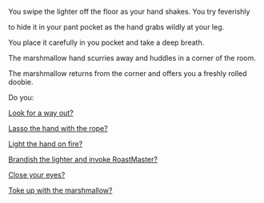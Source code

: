 You swipe the lighter off the floor as your hand shakes. You try feverishly 

to hide it in your pant pocket as the hand grabs wildly at your leg.

You place it carefully in you pocket and take a deep breath.  

The marshmallow hand scurries away and huddles in a corner of the room.

The marshmallow returns from the corner and offers you a freshly rolled doobie.

Do you:


[Look for a way out?](../find-exit/leave.md)

[Lasso the hand with the rope?](../lasso-hand/lasso-hand.md)

[Light the hand on fire?](../light-hand/light-hand.md)

[Brandish the lighter and invoke RoastMaster?](roastmaster/invoke-roastmaster.md)

[Close your eyes?](../experience/experience.md)

[Toke up with the marshmallow?](toke/toke.md)
